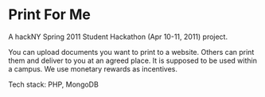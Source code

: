 # Print For Me

A hackNY Spring 2011 Student Hackathon (Apr 10-11, 2011) project.

You can upload documents you want to print to a website. Others can print them and deliver to you at an agreed place. It is supposed to be used within a campus. We use monetary rewards as incentives.

Tech stack: PHP, MongoDB